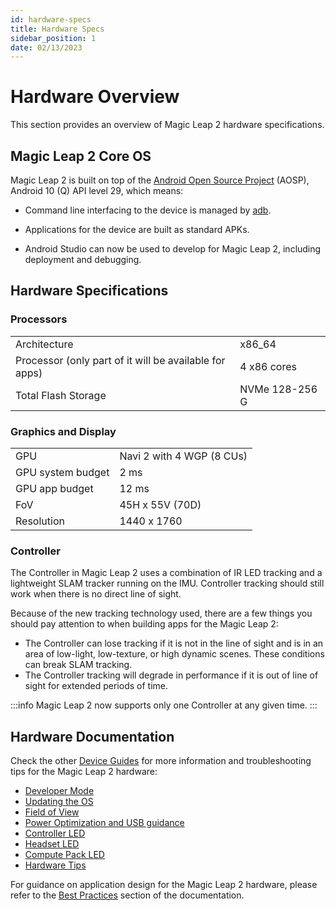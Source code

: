 ```yaml
---
id: hardware-specs 
title: Hardware Specs
sidebar_position: 1
date: 02/13/2023
---
```


# Hardware Overview

This section provides an overview of Magic Leap 2 hardware specifications.

## Magic Leap 2 Core OS

Magic Leap 2 is built on top of the [Android Open Source Project](https://source.android.com/) (AOSP), Android 10 (Q) API level 29, which means:

- Command line interfacing to the device is managed by [adb](https://developer.android.com/studio/command-line/adb).

- Applications for the device are built as standard APKs.

- Android Studio can now be used to develop for Magic Leap 2, including deployment and debugging.

## Hardware Specifications

### Processors

| |    |
|:-- |  --- |
|Architecture |x86_64 |
|Processor (only part of it will be available for apps)|4 x86 cores |
|Total Flash Storage | NVMe 128-256 G|

### Graphics and Display

| |  |
|:-- | --- |
|GPU   | Navi 2 with 4 WGP (8 CUs) |
|GPU system budget | 2 ms |
|GPU app budget  | 12 ms |
|FoV |45H x 55V (70D)|
|Resolution|1440 x 1760|

### Controller

The Controller in Magic Leap 2 uses a combination of IR LED tracking and a lightweight SLAM tracker running on the IMU. Controller tracking should still work when there is no direct line of sight.

Because of the new tracking technology used, there are a few things you should pay attention to when building apps for the Magic Leap 2:

- The Controller can lose tracking if it is not in the line of sight and is in an area of low-light, low-texture, or high dynamic scenes. These conditions can break SLAM tracking.
- The Controller tracking will degrade in performance if it is out of line of sight for extended periods of time.

:::info
Magic Leap 2 now supports only one Controller at any given time.
:::

## Hardware Documentation

Check the other [Device Guides](/versioned_docs/version-22-Feb-2023/category/device-guides) for more information and troubleshooting tips for the Magic Leap 2 hardware:

- [Developer Mode](/versioned_docs/version-22-Feb-2023/guides/device/developer-mode)
- [Updating the OS](/versioned_docs/version-22-Feb-2023/guides/device/updating-the-os/device-flashing-guide)
- [Field of View](/versioned_docs/version-22-Feb-2023/guides/device/fov)
- [Power Optimization and USB guidance](/versioned_docs/version-22-Feb-2023/guides/device/power-optimization)
- [Controller LED](/versioned_docs/version-22-Feb-2023/guides/device/controller-led)
- [Headset LED](/versioned_docs/version-22-Feb-2023/guides/device/headset-led)
- [Compute Pack LED](/versioned_docs/version-22-Feb-2023/guides/device/compute-pack-led)
- [Hardware Tips](/versioned_docs/version-22-Feb-2023/guides/device/hardware-tips)

For guidance on application design for the Magic Leap 2 hardware, please refer to the [Best Practices](/versioned_docs/version-22-Feb-2023/category/best-practices) section of the documentation.

